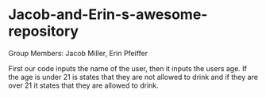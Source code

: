 # Jacob-and-Erin-s-awesome-repository
Group Members: Jacob Miller, Erin Pfeiffer

First our code inputs the name of the user, then it inputs the users age. If the age is under 21 is states that they are not allowed to drink and if they are over 21 it states that they are allowed to drink.
